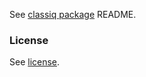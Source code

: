 See [classiq package](https://pypi.org/project/classiq/) README.

### License
See [license](https://classiq.io/license).
